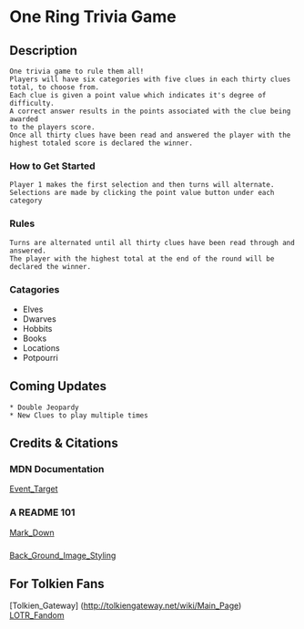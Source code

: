 # One Ring Trivia Game

## Description
    One trivia game to rule them all!
    Players will have six categories with five clues in each thirty clues total, to choose from.
    Each clue is given a point value which indicates it's degree of difficulty.  
    A correct answer results in the points associated with the clue being awarded  
    to the players score.
    Once all thirty clues have been read and answered the player with the highest totaled score is declared the winner.
### How to Get Started
    Player 1 makes the first selection and then turns will alternate.
    Selections are made by clicking the point value button under each category
### Rules
    Turns are alternated until all thirty clues have been read through and answered.
    The player with the highest total at the end of the round will be declared the winner.
### Catagories
* Elves
* Dwarves
* Hobbits
* Books
* Locations
* Potpourri

## Coming Updates
    * Double Jeopardy
    * New Clues to play multiple times

## Credits & Citations
### MDN Documentation
[Event_Target](https://developer.mozilla.org/en-US/docs/Web/API/Event/target)

### A README 101
[Mark_Down](https://www.makeareadme.com/)

###
[Back_Ground_Image_Styling](https://developer.mozilla.org/en-US/docs/Web/CSS/background-image)

## For Tolkien Fans
[Tolkien_Gateway] (http://tolkiengateway.net/wiki/Main_Page)
[LOTR_Fandom](https://lotr.fandom.com/wiki/Main_Page)